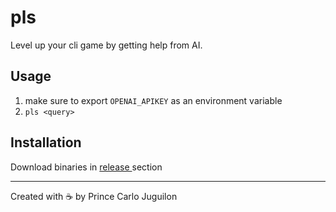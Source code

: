 # pls

Level up your cli game by getting help from AI.

## Usage

1. make sure to export `OPENAI_APIKEY` as an environment variable
2. `pls <query>`

## Installation

Download binaries in [release ](https://github.com/princejoogie/pls/releases) section

---

Created with ☕ by Prince Carlo Juguilon
